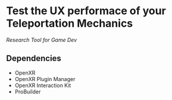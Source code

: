 # Test the UX performace of your Teleportation Mechanics
_Research Tool for Game Dev_

## Dependencies
- OpenXR
- OpenXR Plugin Manager
- OpenXR Interaction Kit
- ProBuilder